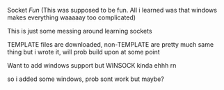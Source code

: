 Socket *Fun*
(This was supposed to be fun. All i learned was that windows makes everything waaaaay too complicated)

This is just some messing around learning sockets

TEMPLATE files are downloaded, non-TEMPLATE are pretty much same thing but i wrote it, will prob build upon at some point

Want to add windows support but WINSOCK kinda ehhh rn 

so i added some windows, prob sont work but maybe?